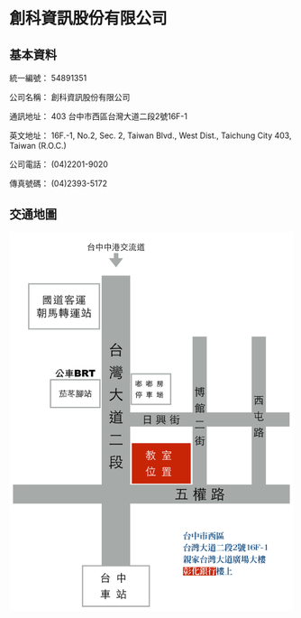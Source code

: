 # 創科資訊股份有限公司

## 基本資料

統一編號：  54891351

公司名稱：  創科資訊股份有限公司

通訊地址：  403 台中市西區台灣大道二段2號16F-1

英文地址：  16F.-1, No.2, Sec. 2, Taiwan Blvd., West Dist., Taichung City 403, Taiwan (R.O.C.)

公司電話：  (04)2201-9020

傳真號碼：  (04)2393-5172

## 交通地圖

![](map.png)
